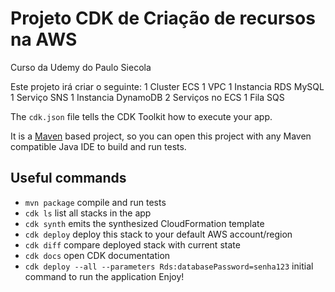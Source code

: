 # Projeto CDK de Criação de recursos na AWS 

Curso da Udemy do Paulo Siecola

Este projeto irá criar o seguinte:
1 Cluster ECS
1 VPC
1 Instancia RDS MySQL
1 Serviço SNS
1 Instancia DynamoDB
2 Serviços no ECS
1 Fila SQS


The `cdk.json` file tells the CDK Toolkit how to execute your app.

It is a [Maven](https://maven.apache.org/) based project, so you can open this project with any Maven compatible Java IDE to build and run tests.

## Useful commands

 * `mvn package`     compile and run tests
 * `cdk ls`          list all stacks in the app
 * `cdk synth`       emits the synthesized CloudFormation template
 * `cdk deploy`      deploy this stack to your default AWS account/region
 * `cdk diff`        compare deployed stack with current state
 * `cdk docs`        open CDK documentation
 * `cdk deploy --all --parameters Rds:databasePassword=senha123` initial command to run the application
Enjoy!
